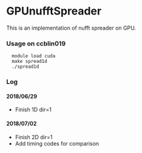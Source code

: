 # GPUnufftSpreader

This is an implementation of nufft spreader on GPU.

### Usage on ccblin019

```
  module load cuda
  make spread1d
  ./spread1d
``` 

### Log
#### 2018/06/29
 - Finish 1D dir=1
#### 2018/07/02 
 - Finish 2D dir=1
 - Add timing codes for comparison
